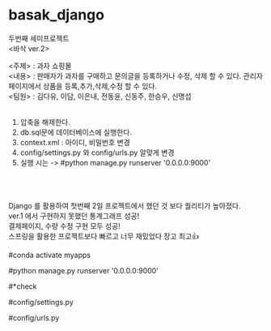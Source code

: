 # basak_django

두번째 세미프로젝트<br/>
<바삭 ver.2><br/>

<주제> : 과자 쇼핑몰<br/>
<내용> : 판매자가 과자를 구매하고 문의글을 등록하거나 수정, 삭제 할 수 있다. 관리자 페이지에서 상품을 등록,추가,삭제,수정 할 수 있다. <br/>
<팀원> : 김다유, 이담, 이은내, 전동윤, 신동주, 한승우, 신명섭<br/>
<br/>
1. 압축을 해제한다.<br/>
2. db.sql문에 데이터베이스에 실행한다.<br/>
3. context.xml : 아이디, 비밀번호 변경<br/>
4. config/settings.py 와 config/urls.py 알맞게 변경<br/>
5. 실행 시는 -> #python manage.py runserver '0.0.0.0:9000'<br/>
<br/>
<br/>
<br/>
Django 를 활용하여 첫번째 2일 프로젝트에서 했던 것 보다 퀄리티가 높아졌다.<br/>
ver.1 에서 구현하지 못했던 통계그래프 성공!<br/>
결제페이지, 수량 수정 구현 모두 성공!<br/>
스프링을 활용한 프로젝트보다 빠르고 너무 재밌었다 장고 최고👍<br/>


#conda activate myapps

#python manage.py runserver '0.0.0.0:9000'



#*check

#config/settings.py

#config/urls.py
